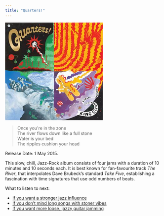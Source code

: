 ```yaml
---
title: "Quarters!"
---
```


![album cover of Quarters](./cover.jpg)

> Once you're in the zone  
> The river flows down like a full stone  
> Water is your bed  
> The ripples cushion your head

Release Date: 1 May 2015.  

This slow, chill, Jazz-Rock album consists of four jams with a duration of 10 minutes and 10 seconds each. It is best known for fan-favourite track _The River_, that interpolates Dave Brubeck’s standard _Take Five_, establishing a fascination with time signatures that use odd numbers of beats.

What to listen to next:

*   [If you want a stronger jazz influence](../sketches-of-brunswick-east)
*   [If you don’t mind long songs with stoner vibes](../float-along-fill-your-lungs)
*   [If you want more loose, jazzy guitar jamming](../ice-death-planets-lungs-mushrooms-and-lava)
